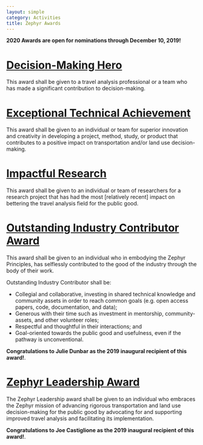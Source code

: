 ```yaml
---
layout: simple
category: Activities
title: Zephyr Awards
---
```



**2020 Awards are open for nominations through December 10, 2019!**

# [Decision-Making Hero](/decision-making-hero-award)

This award shall be given to a travel analysis professional or a team who has made a significant contribution to decision-making.

# [Exceptional Technical Achievement](/technical-achievement-award)
This award shall be given to an individual or team for superior innovation and creativity in developing a project, method, study, or product that contributes to a positive impact on transportation and/or land use decision-making.

# [Impactful Research](/impactful-research-award)
This award shall be given to an individual or team of researchers for a research project that has had the most [relatively recent] impact on bettering the travel analysis field for the public good.  

# [Outstanding Industry Contributor Award](/industry-contributor-award)
This award shall be given to an individual who in embodying the Zephyr Principles, has selflessly contributed to the good of the industry through the body of their work.

Outstanding Industry Contributor shall be:

 - Collegial and collaborative, investing in shared technical knowledge and community assets in order to reach common goals (e.g. open access papers, code, documentation, and data);  
 - Generous with their time such as investment in mentorship, community-assets, and other volunteer roles;  
 - Respectful and thoughtful in their interactions; and  
 - Goal-oriented towards the public good and usefulness, even if the pathway is unconventional.

**Congratulations to Julie Dunbar as the 2019 inaugural recipient of this award!**.

# [Zephyr Leadership Award](/leadership-award)
The Zephyr Leadership award shall be given to an individual who embraces the Zephyr mission of advancing rigorous transportation and land use decision-making for the public good by advocating for and supporting improved travel analysis and facilitating its implementation.

**Congratulations to Joe Castiglione as the 2019 inaugural recipient of this award!**.
